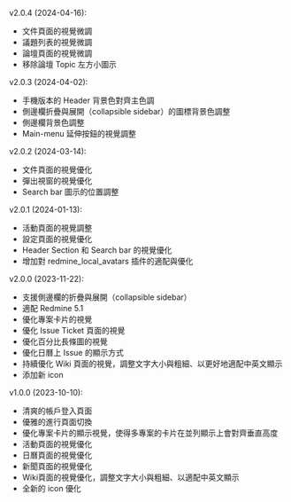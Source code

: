 v2.0.4 (2024-04-16):
* 文件頁面的視覺微調
* 議題列表的視覺微調
* 論壇頁面的視覺微調
* 移除論壇 Topic 左方小圖示

v2.0.3 (2024-04-02):

* 手機版本的 Header 背景色對齊主色調
* 側邊欄折疊與展開（collapsible sidebar）的圖標背景色調整
* 側邊欄背景色調整
* Main-menu 延伸按鈕的視覺調整

v2.0.2 (2024-03-14):

* 文件頁面的視覺優化
* 彈出視窗的視覺優化
* Search bar 圖示的位置調整

v2.0.1 (2024-01-13):

* 活動頁面的視覺調整
* 設定頁面的視覺優化
* Header Section 和 Search bar 的視覺優化
* 增加對 redmine_local_avatars 插件的適配與優化

v2.0.0 (2023-11-22):

* 支援側邊欄的折疊與展開（collapsible sidebar）
* 適配 Redmine 5.1
* 優化專案卡片的視覺
* 優化 Issue Ticket 頁面的視覺
* 優化百分比長條圖的視覺
* 優化日曆上 Issue 的顯示方式
* 持續優化 Wiki 頁面的視覺，調整文字大小與粗細、以更好地適配中英文顯示
* 添加新 icon

v1.0.0 (2023-10-10):

* 清爽的帳戶登入頁面
* 優雅的進行頁面切換
* 優化專案卡片的顯示視覺，使得多專案的卡片在並列顯示上會對齊垂直高度
* 活動頁面的視覺優化
* 日曆頁面的視覺優化
* 新聞頁面的視覺優化
* Wiki頁面的視覺優化，調整文字大小與粗細、以適配中英文顯示
* 全新的 icon 優化
